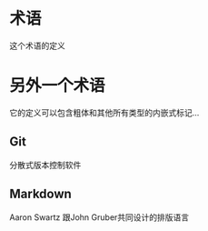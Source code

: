 # 术语
这个术语的定义

# 另外一个术语
它的定义可以包含粗体和其他所有类型的内嵌式标记...

## Git
分散式版本控制软件

## Markdown
Aaron Swartz 跟John Gruber共同设计的排版语言
